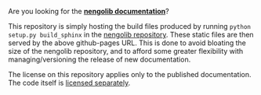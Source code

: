 Are you looking for the **[nengolib documentation](https://arvoelke.github.io/nengolib-docs)**?

This repository is simply hosting the build files produced by running `python setup.py build_sphinx` in the [nengolib repository](https://github.com/arvoelke/nengolib/).
These static files are then served by the above github-pages URL.
This is done to avoid bloating the size of the nengolib repository, and to afford some greater flexibility with managing/versioning the release of new documentation.

The license on this repository applies only to the published documentation. The code itself is [licensed separately](https://arvoelke.github.io/nengolib-docs/license.html).

